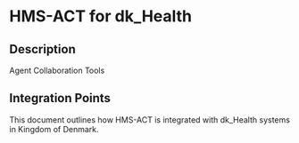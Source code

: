 # HMS-ACT for dk_Health

## Description

Agent Collaboration Tools

## Integration Points

This document outlines how HMS-ACT is integrated with dk_Health systems in Kingdom of Denmark.
